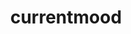 ---
ee_id_thing: '4350'
site: '1'
type: '2'
inv_num: 2016-054
add_credit:
url: 2016-054-currentmood
title: currentmood
year: '2016'
display_year: '2016'
medium: MacBook Air running Ableton Live & Native Instruments Massive synth, hanging
  line array public address sound system
dims: Dimensions variable
pitch:
ps:
live_url: https://soundcloud.com/coryarcangel/currentmood
youtube:
related_code:
imgs: currentmood-054-2016-install-01-database-JH.jpg,currentmood-054-2016-install-02-database-JH.jpg
subheading: "(Sculpture)"
download:
commission:
related:
layout: things-i-made
---